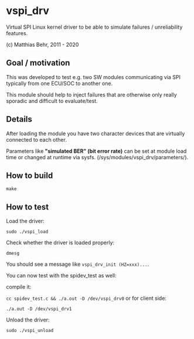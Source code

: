# vspi_drv
Virtual SPI Linux kernel driver to be able to simulate failures / unreliability features.

(c) Matthias Behr, 2011 - 2020

## Goal / motivation

This was developed to test e.g. two SW modules communicating via SPI typically from one ECU/SOC to another one.

This module should help to inject failures that are otherwise only really sporadic and difficult to evaluate/test.

## Details

After loading the module you have two character devices that are virtually connected to each other.

Parameters like **"simulated BER" (bit error rate)** can be set at module load time or changed at runtime via sysfs. (/sys/modules/vspi_drv/parameters/).

## How to build
`make`

## How to test

Load the driver:

`sudo ./vspi_load`

Check whether the driver is loaded properly:

`dmesg`
 
You should see a message like `vspi_drv_init (HZ=xxx)...`.

You can now test with the spidev_test as well:

compile it:

`cc spidev_test.c && ./a.out -D /dev/vspi_drv0`
or for client side:

`./a.out -D /dev/vspi_drv1`

Unload the driver:

`sudo ./vspi_unload`
